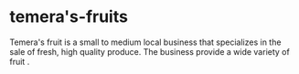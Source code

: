 # temera's-fruits
Temera's fruit is a small to medium local business that specializes in the sale of fresh, high quality produce. The business provide a wide variety of fruit .
